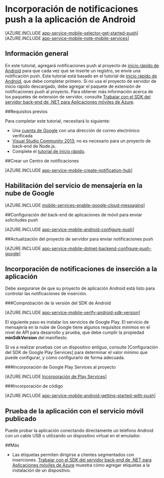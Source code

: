 <properties
	pageTitle="Incorporación de notificaciones push a la aplicación de Android con las Aplicaciones móviles de Azure"
	description="Obtenga información acerca de cómo usar las Aplicaciones móviles de Azure para enviar notificaciones push a su aplicación de Android."
	services="app-service\mobile"
	documentationCenter="android"
	manager="dwrede"
	editor=""
	authors="ysxu"/>

<tags
	ms.service="app-service-mobile"
	ms.workload="mobile"
	ms.tgt_pltfrm="mobile-android"
	ms.devlang="java"
	ms.topic="article"
	ms.date="12/18/2015"
	ms.author="yuaxu"/>

# Incorporación de notificaciones push a la aplicación de Android

[AZURE.INCLUDE [app-service-mobile-selector-get-started-push](../../includes/app-service-mobile-selector-get-started-push.md)]
&nbsp;  
[AZURE.INCLUDE [app-service-mobile-note-mobile-services](../../includes/app-service-mobile-note-mobile-services.md)]

## Información general
En este tutorial, agregará notificaciones push al proyecto de [inicio rápido de Android] para que cada vez que se inserte un registro, se envíe una notificación push. Este tutorial está basado en el tutorial de [inicio rápido de Android], que debe completar primero. Si no usa el proyecto de servidor de inicio rápido descargado, debe agregar el paquete de extensión de notificaciones push al proyecto. Para obtener más información acerca de los paquetes de extensión de servidor, consulte [Trabajar con el SDK del servidor back-end de .NET para Aplicaciones móviles de Azure](app-service-mobile-dotnet-backend-how-to-use-server-sdk.md).

##Requisitos previos

Para completar este tutorial, necesitará lo siguiente:

* Una [cuenta de Google](http://go.microsoft.com/fwlink/p/?LinkId=268302) con una dirección de correo electrónico verificada
* [Visual Studio Community 2013](https://go.microsoft.com/fwLink/p/?LinkID=391934); no es necesario para un proyecto de back-end de Node.js.
* Complete el [tutorial de inicio rápido](../app-service-mobile-android-get-started.md).

##<a name="create-hub"></a>Crear un Centro de notificaciones

[AZURE.INCLUDE [app-service-mobile-create-notification-hub](../../includes/app-service-mobile-create-notification-hub.md)]

## Habilitación del servicio de mensajería en la nube de Google

[AZURE.INCLUDE [mobile-services-enable-google-cloud-messaging](../../includes/mobile-services-enable-google-cloud-messaging.md)]

##Configuración del back-end de aplicaciones de móvil para enviar solicitudes push

[AZURE.INCLUDE [app-service-mobile-android-configure-push](../../includes/app-service-mobile-android-configure-push.md)]

##<a id="update-service"></a>Actualización del proyecto de servidor para enviar notificaciones push

[AZURE.INCLUDE [app-service-mobile-dotnet-backend-configure-push-google](../../includes/app-service-mobile-dotnet-backend-configure-push-google.md)]

## Incorporación de notificaciones de inserción a la aplicación

Debe asegurarse de que su proyecto de aplicación Android está listo para controlar las notificaciones de inserción.

###Comprobación de la versión del SDK de Android

[AZURE.INCLUDE [app-service-mobile-verify-android-sdk-version](../../includes/app-service-mobile-verify-android-sdk-version.md)]

El siguiente paso es instalar los servicios de Google Play. El servicio de mensajería en la nube de Google tiene algunos requisitos mínimos en el nivel de API para desarrollo y prueba, que debe cumplir la propiedad **minSdkVersion** del manifiesto.

Si va a realizar pruebas con un dispositivo antiguo, consulte [Configuración del SDK de Google Play Services] para determinar el valor mínimo que puede configurar, y cómo configurarlo de forma adecuada.

###Incorporación de Google Play Services al proyecto

[AZURE.INCLUDE [Incorporación de Play Services](../../includes/app-service-mobile-add-google-play-services.md)]

###Incorporación de código

[AZURE.INCLUDE [app-service-mobile-android-getting-started-with-push](../../includes/app-service-mobile-android-getting-started-with-push.md)]

## Prueba de la aplicación con el servicio móvil publicado

Puede probar la aplicación conectando directamente un teléfono Android con un cable USB o utilizando un dispositivo virtual en el emulador.

##<a id="more"></a>Más

* Las etiquetas permiten dirigirse a clientes segmentados con inserciones. [Trabajar con el SDK del servidor back-end de .NET para Aplicaciones móviles de Azure](app-service-mobile-dotnet-backend-how-to-use-server-sdk.md) muestra cómo agregar etiquetas a la instalación de un dispositivo.

<!-- URLs -->
[inicio rápido de Android]: app-service-mobile-android-get-started.md

<!----HONumber=AcomDC_1223_2015-->